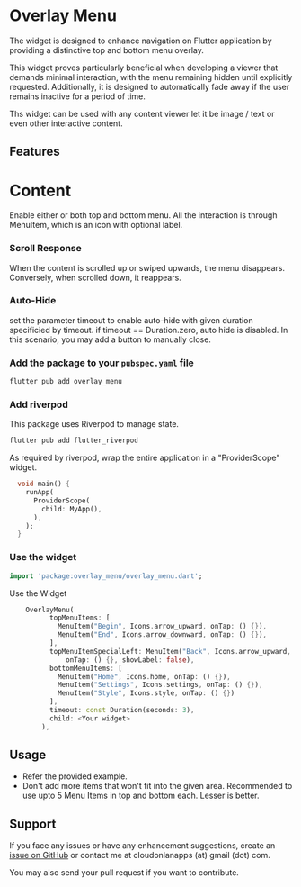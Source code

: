 # Overlay Menu

The widget is designed to enhance navigation on Flutter application by providing a distinctive top and bottom menu overlay.

This widget proves particularly beneficial when developing a viewer that demands minimal interaction, with the menu remaining hidden until explicitly requested. Additionally, it is designed to automatically fade away if the user remains inactive for a period of time.

Ths widget can be used with any content viewer let it be image / text or even other interactive content.

## Features

# Content
Enable either or both top and bottom menu.  All the interaction is through MenuItem, which is an icon with optional label. 

### Scroll Response
When the content is scrolled up or swiped upwards, the menu disappears. Conversely, when scrolled down, it reappears.

### Auto-Hide
set the parameter timeout to enable auto-hide with given duration specificied by timeout. if timeout == Duration.zero, auto hide is disabled. In this scenario, you may add a button to manually close.

### Add the package to your `pubspec.yaml` file

```bash
flutter pub add overlay_menu
```

### Add riverpod

This package uses Riverpod to manage state.

```bash
flutter pub add flutter_riverpod
```

As required by riverpod, wrap the entire application in a "ProviderScope" widget.

```dart
  void main() {
    runApp(
      ProviderScope(
        child: MyApp(),
      ),
    );
  }
```

### Use the widget

```dart
import 'package:overlay_menu/overlay_menu.dart';
```

Use the Widget

```dart
    OverlayMenu(
          topMenuItems: [
            MenuItem("Begin", Icons.arrow_upward, onTap: () {}),
            MenuItem("End", Icons.arrow_downward, onTap: () {}),
          ],
          topMenuItemSpecialLeft: MenuItem("Back", Icons.arrow_upward,
              onTap: () {}, showLabel: false),
          bottomMenuItems: [
            MenuItem("Home", Icons.home, onTap: () {}),
            MenuItem("Settings", Icons.settings, onTap: () {}),
            MenuItem("Style", Icons.style, onTap: () {})
          ],
          timeout: const Duration(seconds: 3),
          child: <Your widget>
        ),
```

## Usage

* Refer the provided example. 
* Don't add more items that won't fit into the given area. Recommended to use upto 5 Menu Items in top and bottom each. Lesser is better.

## Support

If you face any issues or have any enhancement suggestions, create an [issue on GitHub](https://github.com/cloudonlanapps/overlay_menu/issues) or contact me at cloudonlanapps (at) gmail (dot) com.

You may also send your pull request if you want to contribute.
